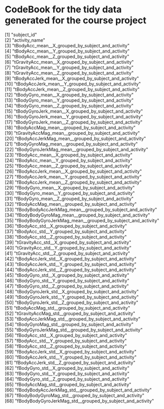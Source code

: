 # CodeBook for the tidy data generated for the course project

[1] "subject_id"    
[2] "activity_name"    
[3] "tBodyAcc_mean__X_grouped_by_subject_and_activity"    
[4] "tBodyAcc_mean__Y_grouped_by_subject_and_activity"  
[5] "tBodyAcc_mean__Z_grouped_by_subject_and_activity"  
[6] "tGravityAcc_mean__X_grouped_by_subject_and_activity"  
[7] "tGravityAcc_mean__Y_grouped_by_subject_and_activity"  
[8] "tGravityAcc_mean__Z_grouped_by_subject_and_activity"  
[9] "tBodyAccJerk_mean__X_grouped_by_subject_and_activity"  
[10] "tBodyAccJerk_mean__Y_grouped_by_subject_and_activity"  
[11] "tBodyAccJerk_mean__Z_grouped_by_subject_and_activity"  
[12] "tBodyGyro_mean__X_grouped_by_subject_and_activity"  
[13] "tBodyGyro_mean__Y_grouped_by_subject_and_activity"  
[14] "tBodyGyro_mean__Z_grouped_by_subject_and_activity"  
[15] "tBodyGyroJerk_mean__X_grouped_by_subject_and_activity"  
[16] "tBodyGyroJerk_mean__Y_grouped_by_subject_and_activity"  
[17] "tBodyGyroJerk_mean__Z_grouped_by_subject_and_activity"  
[18] "tBodyAccMag_mean__grouped_by_subject_and_activity"  
[19] "tGravityAccMag_mean__grouped_by_subject_and_activity"  
[20] "tBodyAccJerkMag_mean__grouped_by_subject_and_activity"  
[21] "tBodyGyroMag_mean__grouped_by_subject_and_activity"  
[22] "tBodyGyroJerkMag_mean__grouped_by_subject_and_activity"  
[23] "fBodyAcc_mean__X_grouped_by_subject_and_activity"  
[24] "fBodyAcc_mean__Y_grouped_by_subject_and_activity"  
[25] "fBodyAcc_mean__Z_grouped_by_subject_and_activity"  
[26] "fBodyAccJerk_mean__X_grouped_by_subject_and_activity"  
[27] "fBodyAccJerk_mean__Y_grouped_by_subject_and_activity"  
[28] "fBodyAccJerk_mean__Z_grouped_by_subject_and_activity"  
[29] "fBodyGyro_mean__X_grouped_by_subject_and_activity"  
[30] "fBodyGyro_mean__Y_grouped_by_subject_and_activity"  
[31] "fBodyGyro_mean__Z_grouped_by_subject_and_activity"  
[32] "fBodyAccMag_mean__grouped_by_subject_and_activity"  
[33] "fBodyBodyAccJerkMag_mean__grouped_by_subject_and_activity"  
[34] "fBodyBodyGyroMag_mean__grouped_by_subject_and_activity"  
[35] "fBodyBodyGyroJerkMag_mean__grouped_by_subject_and_activity"  
[36] "tBodyAcc_std__X_grouped_by_subject_and_activity"  
[37] "tBodyAcc_std__Y_grouped_by_subject_and_activity"  
[38] "tBodyAcc_std__Z_grouped_by_subject_and_activity"  
[39] "tGravityAcc_std__X_grouped_by_subject_and_activity"  
[40] "tGravityAcc_std__Y_grouped_by_subject_and_activity"  
[41] "tGravityAcc_std__Z_grouped_by_subject_and_activity"  
[42] "tBodyAccJerk_std__X_grouped_by_subject_and_activity"  
[43] "tBodyAccJerk_std__Y_grouped_by_subject_and_activity"  
[44] "tBodyAccJerk_std__Z_grouped_by_subject_and_activity"  
[45] "tBodyGyro_std__X_grouped_by_subject_and_activity"  
[46] "tBodyGyro_std__Y_grouped_by_subject_and_activity"  
[47] "tBodyGyro_std__Z_grouped_by_subject_and_activity"  
[48] "tBodyGyroJerk_std__X_grouped_by_subject_and_activity"  
[49] "tBodyGyroJerk_std__Y_grouped_by_subject_and_activity"  
[50] "tBodyGyroJerk_std__Z_grouped_by_subject_and_activity"  
[51] "tBodyAccMag_std__grouped_by_subject_and_activity"  
[52] "tGravityAccMag_std__grouped_by_subject_and_activity"  
[53] "tBodyAccJerkMag_std__grouped_by_subject_and_activity"  
[54] "tBodyGyroMag_std__grouped_by_subject_and_activity"  
[55] "tBodyGyroJerkMag_std__grouped_by_subject_and_activity"  
[56] "fBodyAcc_std__X_grouped_by_subject_and_activity"  
[57] "fBodyAcc_std__Y_grouped_by_subject_and_activity"  
[58] "fBodyAcc_std__Z_grouped_by_subject_and_activity"  
[59] "fBodyAccJerk_std__X_grouped_by_subject_and_activity"  
[60] "fBodyAccJerk_std__Y_grouped_by_subject_and_activity"  
[61] "fBodyAccJerk_std__Z_grouped_by_subject_and_activity"  
[62] "fBodyGyro_std__X_grouped_by_subject_and_activity"  
[63] "fBodyGyro_std__Y_grouped_by_subject_and_activity"  
[64] "fBodyGyro_std__Z_grouped_by_subject_and_activity"  
[65] "fBodyAccMag_std__grouped_by_subject_and_activity"  
[66] "fBodyBodyAccJerkMag_std__grouped_by_subject_and_activity"  
[67] "fBodyBodyGyroMag_std__grouped_by_subject_and_activity"  
[68] "fBodyBodyGyroJerkMag_std__grouped_by_subject_and_activity"  
  
